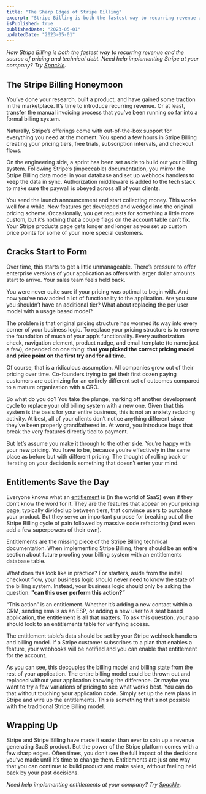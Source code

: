 ```yaml
---
title: "The Sharp Edges of Stripe Billing"
excerpt: "Stripe Billing is both the fastest way to recurring revenue and the source of pricing and technical debt. You've created a product, generated some revenue, and have decided to make some changes to your pricing. What now?"
isPublished: true
publishedDate: "2023-05-01"
updatedDate: "2023-05-01"
---
```


*How Stripe Billing is both the fastest way to recurring revenue and the source of pricing and technical debt. Need help implementing Stripe at your company? Try [Spackle](https://www.spackle.so).*

## The Stripe Billing Honeymoon

You’ve done your research, built a product, and have gained some traction in the marketplace. It’s time to introduce recurring revenue. Or at least, transfer the manual invoicing process that you’ve been running so far into a formal billing system.

Naturally, Stripe’s offerings come with out-of-the-box support for everything you need at the moment. You spend a few hours in Stripe Billing creating your pricing tiers, free trials, subscription intervals, and checkout flows.

On the engineering side, a sprint has been set aside to build out your billing system. Following Stripe’s (impeccable) documentation, you mirror the Stripe Billing data model in your database and set up webhook handlers to keep the data in sync. Authorization middleware is added to the tech stack to make sure the paywall is obeyed across all of your clients.

You send the launch announcement and start collecting money. This works well for a while. New features get developed and wedged into the original pricing scheme. Occasionally, you get requests for something a little more custom, but it’s nothing that a couple flags on the account table can’t fix. Your Stripe products page gets longer and longer as you set up custom price points for some of your more special customers.

## Cracks Start to Form

Over time, this starts to get a little unmanageable. There’s pressure to offer enterprise versions of your application as offers with larger dollar amounts start to arrive. Your sales team feels held back.

You were never quite sure if your pricing was optimal to begin with. And now you’ve now added a lot of functionality to the application. Are you sure you shouldn’t have an additional tier? What about replacing the per user model with a usage based model?

The problem is that original pricing structure has wormed its way into every corner of your business logic. To replace your pricing structure is to remove the foundation of much of your app’s functionality. Every authorization check, navigation element, product nudge, and email template (to name just a few), depended on one thing: **that you picked the correct pricing model and price point on the first try and for all time.**

Of course, that is a ridiculous assumption. All companies grow out of their pricing over time. Co-founders trying to get their first dozen paying customers are optimizing for an entirely different set of outcomes compared to a mature organization with a CRO.

So what do you do? You take the plunge, marking off another development cycle to replace your old billing system with a new one. Given that this system is the basis for your entire business, this is not an anxiety reducing activity. At best, all of your clients don’t notice anything different since they’ve been properly grandfathered in. At worst, you introduce bugs that break the very features directly tied to payment.

But let’s assume you make it through to the other side. You’re happy with your new pricing. You have to be, because you’re effectively in the same place as before but with different pricing. The thought of rolling back or iterating on your decision is something that doesn’t enter your mind.

## Entitlements Save the Day

Everyone knows what an [entitlement](http://localhost:3002/posts/saas-entitlements-the-basics) is (in the world of SaaS) even if they don’t know the word for it. They are the features that appear on your pricing page, typically divided up between tiers, that convince users to purchase your product. But they serve an important purpose for breaking out of the Stripe Billing cycle of pain followed by massive code refactoring (and even add a few superpowers of their own).

Entitlements are the missing piece of the Stripe Billing technical documentation. When implementing Stripe Billing, there should be an entire section about future proofing your billing system with an entitlements database table.

What does this look like in practice? For starters, aside from the initial checkout flow, your business logic should never need to know the state of the billing system. Instead, your business logic should only be asking the question: **"can this user perform this action?”**

“This action” is an entitlement. Whether it’s adding a new contact within a CRM, sending emails as an ESP, or adding a new user to a seat based application, the entitlement is all that matters. To ask this question, your app should look to an entitlements table for verifying access.

The entitlement table’s data should be set by your Stripe webhook handlers and billing model. If a Stripe customer subscribes to a plan that enables a feature, your webhooks will be notified and you can enable that entitlement for the account.

As you can see, this decouples the billing model and billing state from the rest of your application. The entire billing model could be thrown out and replaced without your application knowing the difference. Or maybe you want to try a few variations of pricing to see what works best. You can do that without touching your application code. Simply set up the new plans in Stripe and wire up the entitlements. This is something that's not possible with the traditional Stripe Billing model.

## Wrapping Up

Stripe and Stripe Billing have made it easier than ever to spin up a revenue generating SaaS product. But the power of the Stripe platform comes with a few sharp edges. Often times, you don’t see the full impact of the decisions you’ve made until it’s time to change them. Entitlements are just one way that you can continue to build product and make sales, without feeling held back by your past decisions.

*Need help implementing entitlements at your company? Try [Spackle](https://www.spackle.so).*